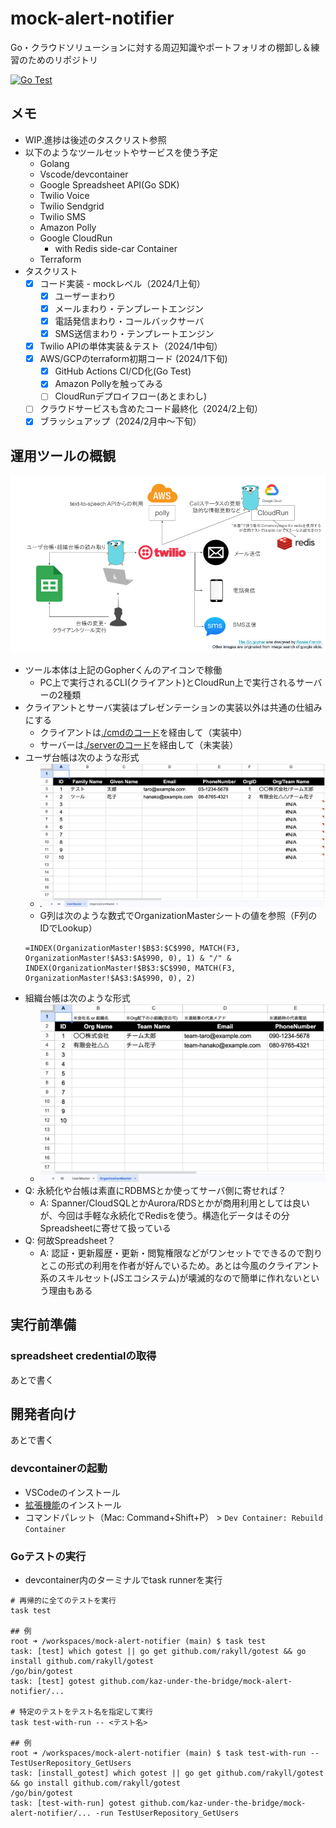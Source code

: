 # mock-alert-notifier
Go・クラウドソリューションに対する周辺知識やポートフォリオの棚卸し＆練習のためのリポジトリ  

[![Go Test](https://github.com/kaz-under-the-bridge/mock-alert-notifier/actions/workflows/go_test.yaml/badge.svg)](https://github.com/kaz-under-the-bridge/mock-alert-notifier/actions/workflows/go_test.yaml)

## メモ
- WIP.進捗は後述のタスクリスト参照
- 以下のようなツールセットやサービスを使う予定
  - Golang
  - Vscode/devcontainer
  - Google Spreadsheet API(Go SDK)
  - Twilio Voice
  - Twilio Sendgrid
  - Twilio SMS
  - Amazon Polly
  - Google CloudRun
    - with Redis side-car Container
  - Terraform
- タスクリスト
  - [x] コード実装 - mockレベル（2024/1上旬）
    - [x] ユーザーまわり
    - [x] メールまわり・テンプレートエンジン
    - [x] 電話発信まわり・コールバックサーバ
    - [x] SMS送信まわり・テンプレートエンジン
  - [x] Twilio APIの単体実装＆テスト（2024/1中旬）
  - [x] AWS/GCPのterraform初期コード (2024/1下旬)
    - [x] GitHub Actions CI/CD化(Go Test)
    - [x] Amazon Pollyを触ってみる
    - [ ] CloudRunデプロイフロー(あとまわし)
  - [ ] クラウドサービスも含めたコード最終化（2024/2上旬）
  - [x] ブラッシュアップ（2024/2月中〜下旬）

## 運用ツールの概観

![tools_overview](./pictures/tools_overview.png)

- ツール本体は上記のGopherくんのアイコンで稼働
  - PC上で実行されるCLI(クライアント)とCloudRun上で実行されるサーバーの2種類
- クライアントとサーバ実装はプレゼンテーションの実装以外は共通の仕組みにする
  - クライアントは[./cmdのコード](./cmd)を経由して（実装中）
  - サーバーは[./serverのコード](./server)を経由して（未実装）
- ユーザ台帳は次のような形式
  - ![ユーザ台帳](./pictures/user_master.png)
  - G列は次のような数式でOrganizationMasterシートの値を参照（F列のIDでLookup）
  ```
  =INDEX(OrganizationMaster!$B$3:$C$990, MATCH(F3, OrganizationMaster!$A$3:$A$990, 0), 1) & "/" & INDEX(OrganizationMaster!$B$3:$C$990, MATCH(F3, OrganizationMaster!$A$3:$A$990, 0), 2)
  ```
- 組織台帳は次のような形式
  - ![組織台帳](./pictures/org_master.png)
- Q: 永続化や台帳は素直にRDBMSとか使ってサーバ側に寄せれば？
  - A: Spanner/CloudSQLとかAurora/RDSとかが商用利用としては良いが、今回は手軽な永続化でRedisを使う。構造化データはその分Spreadsheetに寄せて扱っている
- Q: 何故Spreadsheet？
  - A: 認証・更新履歴・更新・閲覧権限などがワンセットでできるので割りとこの形式の利用を作者が好んでいるため。あとは今風のクライアント系のスキルセット(JSエコシステム)が壊滅的なので簡単に作れないという理由もある

## 実行前準備

### spreadsheet credentialの取得

あとで書く

## 開発者向け

あとで書く

### devcontainerの起動
- VSCodeのインストール
- [拡張機能](https://marketplace.visualstudio.com/items?itemName=ms-vscode-remote.remote-containers)のインストール
- コマンドパレット（Mac: Command+Shift+P） > `Dev Container: Rebuild Container`

### Goテストの実行
- devcontainer内のターミナルでtask runnerを実行
```
# 再帰的に全てのテストを実行
task test

## 例
root ➜ /workspaces/mock-alert-notifier (main) $ task test
task: [test] which gotest || go get github.com/rakyll/gotest && go install github.com/rakyll/gotest
/go/bin/gotest
task: [test] gotest github.com/kaz-under-the-bridge/mock-alert-notifier/...

# 特定のテストをテスト名を指定して実行
task test-with-run -- <テスト名>

## 例
root ➜ /workspaces/mock-alert-notifier (main) $ task test-with-run -- TestUserRepository_GetUsers
task: [install_gotest] which gotest || go get github.com/rakyll/gotest && go install github.com/rakyll/gotest
/go/bin/gotest
task: [test-with-run] gotest github.com/kaz-under-the-bridge/mock-alert-notifier/... -run TestUserRepository_GetUsers 
```
